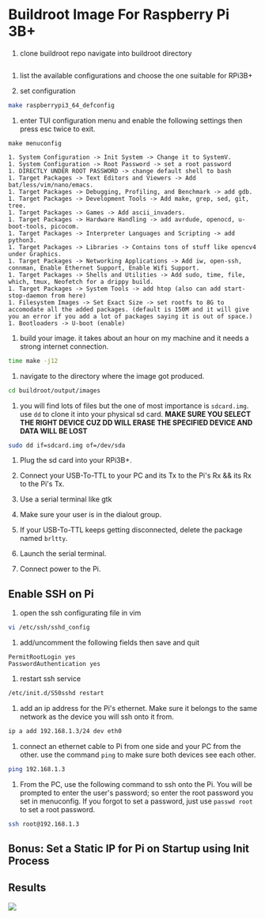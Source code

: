 # Buildroot Image For Raspberry Pi 3B+

1. clone buildroot repo navigate into buildroot directory
```bash

```

1. list the available configurations and choose the one suitable for RPi3B+

1. set configuration
```bash
make raspberrypi3_64_defconfig
```

1. enter TUI configuration menu and enable the following settings then press esc twice to exit.
```
make menuconfig
```
    1. System Configuration -> Init System -> Change it to SystemV.
    1. System Configuration -> Root Password -> set a root password
    1. DIRECTLY UNDER ROOT PASSWORD -> change default shell to bash
    1. Target Packages -> Text Editors and Viewers -> Add bat/less/vim/nano/emacs.
    1. Target Packages -> Debugging, Profiling, and Benchmark -> add gdb.
    1. Target Packages -> Development Tools -> Add make, grep, sed, git, tree.
    1. Target Packages -> Games -> Add ascii_invaders.
    1. Target Packages -> Hardware Handling -> add avrdude, openocd, u-boot-tools, picocom.
    1. Target Packages -> Interpreter Languages and Scripting -> add python3.
    1. Target Packages -> Libraries -> Contains tons of stuff like opencv4 under Graphics.
    1. Target Packages -> Networking Applications -> Add iw, open-ssh, connman, Enable Ethernet Support, Enable Wifi Support.
    1. Target Packages -> Shells and Utilities -> Add sudo, time, file, which, tmux, Neofetch for a drippy build.
    1. Target Packages -> System Tools -> add htop (also can add start-stop-daemon from here)
    1. Filesystem Images -> Set Exact Size -> set rootfs to 8G to accomodate all the added packages. (default is 150M and it will give you an error if you add a lot of packages saying it is out of space.)
    1. Bootloaders -> U-boot (enable)

1. build your image. it takes about an hour on my machine and it needs a strong internet connection.
```bash
time make -j12
```

1. navigate to the directory where the image got produced.
```bash
cd buildroot/output/images
```

1. you will find lots of files but the one of most importance is `sdcard.img`. use `dd` to clone it into your physical sd card. **MAKE SURE YOU SELECT THE RIGHT DEVICE CUZ DD WILL ERASE THE SPECIFIED DEVICE AND DATA WILL BE LOST**
```bash
sudo dd if=sdcard.img of=/dev/sda
``` 

1. Plug the sd card into your RPi3B+.

1. Connect your USB-To-TTL to your PC and its Tx to the Pi's Rx && its Rx to the Pi's Tx.

1. Use a serial terminal like gtk

1. Make sure your user is in the dialout group.

1. If your USB-To-TTL keeps getting disconnected, delete the package named `brltty`.

1. Launch the serial terminal.

1. Connect power to the Pi.

## Enable SSH on Pi 

1. open the ssh configurating file in vim
```bash
vi /etc/ssh/sshd_config
```
1. add/uncomment the following fields then save and quit 
```
PermitRootLogin yes
PasswordAuthentication yes
```
1. restart ssh service
```bash
/etc/init.d/S50sshd restart
```

1. add an ip address for the Pi's ethernet. Make sure it belongs to the same network as the device you will ssh onto it from.
```bash
ip a add 192.168.1.3/24 dev eth0
```

1. connect an ethernet cable to Pi from one side and your PC from the other. use the command `ping` to make sure both devices see each other.
```bash
ping 192.168.1.3
```

1. From the PC, use the following command to ssh onto the Pi. You will be prompted to enter the user's password; so enter the root password you set in menuconfig. If you forgot to set a password, just use `passwd root` to set a root password.
```bash
ssh root@192.168.1.3
```

## Bonus: Set a Static IP for Pi on Startup using Init Process


## Results
![](./README_Photos/buildroot-drip.png)